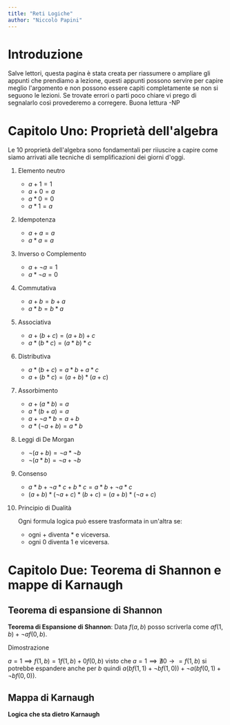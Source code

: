 ```yaml
---
title: "Reti Logiche"
author: "Niccolò Papini"
---
```


# Introduzione

Salve lettori, questa pagina è stata creata per riassumere o ampliare gli appunti che prendiamo a lezione, questi appunti possono servire per capire meglio l'argomento e non possono essere capiti completamente se non si seguono le lezioni. Se trovate errori o parti poco chiare vi prego di segnalarlo così provederemo a corregere. Buona lettura -NP

# Capitolo Uno: Proprietà dell'algebra

Le 10 proprietà dell'algebra sono fondamentali per riiuscire a capire come siamo arrivati alle tecniche di semplificazioni dei giorni d'oggi.

1. Elemento neutro

   - $a + 1 = 1$
   - $a + 0 = a$
   - $a * 0 = 0$
   - $a * 1 = a$
2. Idempotenza

    - $a + a = a$
    - $a * a = a$
3. Inverso o Complemento

    - $a + \neg a = 1$
    - $a * \neg a = 0$
4. Commutativa

    - $a + b = b + a$
    - $a * b = b * a$
5. Associativa

    - $a + (b + c) = (a + b) + c$
    - $a * (b * c) = (a * b) * c$
6. Distributiva

    - $a * (b + c) = a * b + a * c$
    - $a + (b * c) = (a + b) * (a + c)$
7. Assorbimento

    - $a + (a * b) = a$
    - $a * (b + a) = a$
    - $a + \neg a * b = a + b$
    - $a * (\neg a +b) = a * b$
8. Leggi di De Morgan

    - $\neg (a + b) = \neg a * \neg b$
    - $\neg (a * b) = \neg a + \neg b$
9. Consenso

    - $a * b + \neg a * c + b * c = a * b + \neg a * c$
    - $(a + b) * (\neg a + c) * (b + c) = (a + b) * (\neg a + c)$
10. Principio di Dualità

    Ogni formula logica può essere trasformata in un'altra se:

    - ogni $+$ diventa $*$ e viceversa.
    - ogni $0$ diventa $1$ e viceversa.

# Capitolo Due: Teorema di Shannon e mappe di Karnaugh

## Teorema di espansione di Shannon

**Teorema di Espansione di Shannon**: Data $f(a,b)$ posso scriverla come $a f(1,b) + \neg a f(0,b)$.

Dimostrazione

$a = 1 \implies f(1,b) = 1f(1,b) + 0f(0,b)$ visto che $a = 1 \implies \nexists 0 \to = f(1,b)$ si potrebbe espandere anche per $b$ quindi $a(bf(1,1) + \neg b f(1,0)) + \neg a (bf(0,1) + \neg b f(0,0))$.

## Mappa di Karnaugh

**Logica che sta dietro Karnaugh**